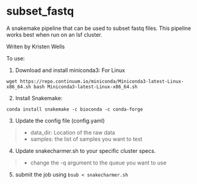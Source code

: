 # subset_fastq
A snakemake pipeline that can be used to subset fastq files. This pipeline works best when run on an lsf cluster.

Writen by Kristen Wells

To use:

1. Download and install miniconda3: For Linux
```{bash}
wget https://repo.continuum.io/miniconda/Miniconda3-latest-Linux-x86_64.sh bash Miniconda3-latest-Linux-x86_64.sh
```
2. Install Snakemake:
```{bash}
conda install snakemake -c bioconda -c conda-forge
```

3. Update the config file (config.yaml) 
>* data_dir: Location of the raw data 
>* samples: the list of samples you want to test 

4. Update snakecharmer.sh to your specific cluster specs. 
>* change the -q argument to the queue you want to use 

5. submit the job using `bsub < snakecharmer.sh`


